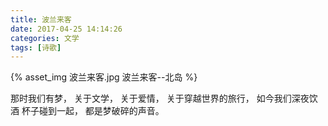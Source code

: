 ```yaml
---
title: 波兰来客
date: 2017-04-25 14:14:26
categories: 文学
tags: [诗歌]
---
```

{% asset_img 波兰来客.jpg 波兰来客--北岛 %}

那时我们有梦，
关于文学，
关于爱情，
关于穿越世界的旅行，
如今我们深夜饮酒
杯子碰到一起，
都是梦破碎的声音。
           